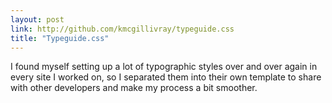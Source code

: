 ```yaml
---
layout: post
link: http://github.com/kmcgillivray/typeguide.css
title: "Typeguide.css"
---
```


I found myself setting up a lot of typographic styles over and over again in every site I worked on, so I separated them into their own template to share with other developers and make my process a bit smoother.
